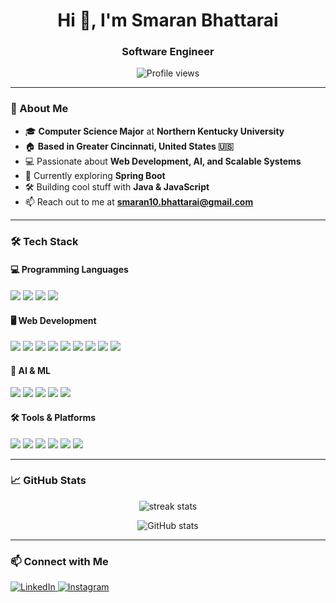 <h1 align="center">Hi 👋, I'm Smaran Bhattarai</h1>
<h3 align="center"> Software Engineer</h3>
 
<p align="center">
  <img src="https://komarev.com/ghpvc/?username=smaranbh7&label=Profile%20views&color=0e75b6&style=flat" alt="Profile views" />
</p>

---

### 🚀 About Me  
- 🎓 **Computer Science Major** at **Northern Kentucky University**  
- 🏠 **Based in Greater Cincinnati, United States 🇺🇸**  
- 💻 Passionate about **Web Development, AI, and Scalable Systems**  
- 🌱 Currently exploring **Spring Boot**  
- 🛠️ Building cool stuff with **Java & JavaScript**  
- 📫 Reach out to me at **smaran10.bhattarai@gmail.com**  

---

### 🛠️ Tech Stack  

#### 💻 Programming Languages  
<p align="left">
  <img src="https://img.shields.io/badge/Python-3776AB?style=for-the-badge&logo=python&logoColor=white"/>
  <img src="https://img.shields.io/badge/C++-00599C?style=for-the-badge&logo=c%2B%2B&logoColor=white"/>
  <img src="https://img.shields.io/badge/JavaScript-F7DF1E?style=for-the-badge&logo=javascript&logoColor=black"/>
  <img src="https://img.shields.io/badge/Java-ED8B00?style=for-the-badge&logo=openjdk&logoColor=white"/>
</p>

#### 🖥️ Web Development  
<p align="left">
  <img src="https://img.shields.io/badge/React-61DAFB?style=for-the-badge&logo=react&logoColor=black"/>
  <img src="https://img.shields.io/badge/Next.js-000000?style=for-the-badge&logo=next.js&logoColor=white"/>
  <img src="https://img.shields.io/badge/Express.js-404D59?style=for-the-badge"/>
  <img src="https://img.shields.io/badge/Node.js-339933?style=for-the-badge&logo=nodedotjs&logoColor=white"/>
  <img src="https://img.shields.io/badge/PostgreSQL-336791?style=for-the-badge&logo=postgresql&logoColor=white"/>
  <img src="https://img.shields.io/badge/MongoDB-4EA94B?style=for-the-badge&logo=mongodb&logoColor=white"/>
  <img src="https://img.shields.io/badge/MySQL-4479A1?style=for-the-badge&logo=mysql&logoColor=white" />
  <img src="https://img.shields.io/badge/Spring_Boot-6DB33F?style=for-the-badge&logo=spring-boot&logoColor=white"/>
  <img src="https://img.shields.io/badge/Firebase-FFCA28?style=for-the-badge&logo=firebase&logoColor=black"/>


</p>

#### 🤖 AI & ML  
<p align="left">
  <img src="https://img.shields.io/badge/Scikit--Learn-F7931E?style=for-the-badge&logo=scikit-learn&logoColor=white"/>
  <img src="https://img.shields.io/badge/Streamlit-FF4B4B?style=for-the-badge&logo=streamlit&logoColor=white"/>
  <img src="https://img.shields.io/badge/NumPy-013243?style=for-the-badge&logo=numpy&logoColor=white" />
  <img src="https://img.shields.io/badge/Pandas-150458?style=for-the-badge&logo=pandas&logoColor=white" />
  <img src="https://img.shields.io/badge/TensorFlow-FF6F00?style=for-the-badge&logo=tensorflow&logoColor=white" />


</p>

#### 🛠️ Tools & Platforms  
<p align="left">
  <img src="https://img.shields.io/badge/Git-F05032?style=for-the-badge&logo=git&logoColor=white"/>
  <img src="https://img.shields.io/badge/Linux-FCC624?style=for-the-badge&logo=linux&logoColor=black" />
  <img src="https://img.shields.io/badge/Postman-FF6C37?style=for-the-badge&logo=postman&logoColor=white"/>
  <img src="https://img.shields.io/badge/Docker-2496ED?style=for-the-badge&logo=docker&logoColor=white"/>
  <img src="https://img.shields.io/badge/AWS-FF9900?style=for-the-badge&logo=amazonaws&logoColor=white" />
  <img src="https://img.shields.io/badge/Jira-0052CC?style=for-the-badge&logo=jira&logoColor=white"/>
</p>


---

### 📈 GitHub Stats  
<p align="center">
  <img src="https://github-readme-streak-stats.herokuapp.com/?user=smaranbh7&theme=tokyonight" alt="streak stats" />
</p>

<p align="center">
  <img src="https://github-readme-stats.vercel.app/api?username=smaranbh7&show_icons=true&theme=tokyonight" alt="GitHub stats" />
</p>

---

### 📫 Connect with Me  
<p align="left">
<a href="https://linkedin.com/in/smaranbhattarai" target="_blank">
  <img src="https://img.shields.io/badge/LinkedIn-0077B5?style=for-the-badge&logo=linkedin&logoColor=white" alt="LinkedIn" />
</a>
<a href="https://instagram.com/smar7n_" target="_blank">
  <img src="https://img.shields.io/badge/Instagram-E4405F?style=for-the-badge&logo=instagram&logoColor=white" alt="Instagram" />
</a>
</p>
